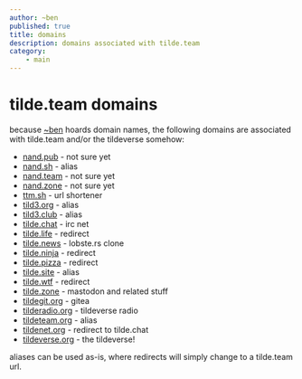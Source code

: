 ```yaml
---
author: ~ben
published: true
title: domains
description: domains associated with tilde.team
category: 
    - main
---
```


# tilde.team domains

because [~ben](https://tilde.team/~ben/) hoards domain names, the following domains are associated with tilde.team and/or the tildeverse somehow:

* [nand.pub](https://nand.pub/) - not sure yet
* [nand.sh](https://nand.sh/) - alias
* [nand.team](https://nand.team/) - not sure yet
* [nand.zone](https://nand.zone/) - not sure yet
* [ttm.sh](https://ttm.sh/) - url shortener
* [tild3.org](https://tild3.org/) - alias
* [tild3.club](https://tild3.club/) - alias
* [tilde.chat](https://tilde.chat/) - irc net
* [tilde.life](https://tilde.life/) - redirect
* [tilde.news](https://tilde.news/) - lobste.rs clone
* [tilde.ninja](https://tilde.ninja/) - redirect
* [tilde.pizza](https://tilde.pizza/) - redirect
* [tilde.site](https://tilde.site/) - alias
* [tilde.wtf](https://tilde.wtf/) - redirect
* [tilde.zone](https://tilde.zone/) - mastodon and related stuff
* [tildegit.org](https://tildegit.org/) - gitea
* [tilderadio.org](https://tilderadio.org/) - tildeverse radio
* [tildeteam.org](https://tildeteam.org/) - alias
* [tildenet.org](https://tildenet.org/) - redirect to tilde.chat
* [tildeverse.org](https://tildeverse.org/) - the tildeverse!

aliases can be used as-is, where redirects will simply change to a tilde.team url.


